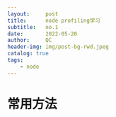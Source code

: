 ```yaml
---
layout:     post
title:      node profiling学习
subtitle:   no.1
date:       2022-05-20
author:     QC
header-img: img/post-bg-rwd.jpeg
catalog: true
tags:
    - node
---
```


# 常用方法
